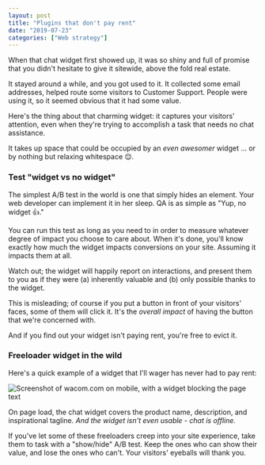 ```yaml
---
layout: post
title: "Plugins that don't pay rent"
date: "2019-07-23"
categories: ["Web strategy"]
---
```


When that chat widget first showed up, it was so shiny and full of promise that you didn't hesitate to give it sitewide, above the fold real estate.

It stayed around a while, and you got used to it. It collected some email addresses, helped route some visitors to Customer Support. People were using it, so it seemed obvious that it had some value.

Here's the thing about that charming widget: it captures your visitors' attention, even when they're trying to accomplish a task that needs no chat assistance.

It takes up space that could be occupied by an _even awesomer_ widget ... or by nothing but relaxing whitespace 😌.

### Test "widget vs no widget"

The simplest A/B test in the world is one that simply hides an element. Your web developer can implement it in her sleep. QA is as simple as "Yup, no widget 👍."

You can run this test as long as you need to in order to measure whatever degree of impact you choose to care about. When it's done, you'll know exactly how much the widget impacts conversions on your site. Assuming it impacts them at all.

Watch out; the widget will happily report on interactions, and present them to you as if they were (a) inherently valuable and (b) only possible thanks to the widget.

This is misleading; of course if you put a button in front of your visitors' faces, some of them will click it. It's the _overall impact_ of having the button that we're concerned with.

And if you find out your widget isn't paying rent, you're free to evict it.

### Freeloader widget in the wild

Here's a quick example of a widget that I'll wager has never had to pay rent:

![Screenshot of wacom.com on mobile, with a widget blocking the page text](/images/wacom-screenshot.png)

On page load, the chat widget covers the product name, description, and inspirational tagline. _And the widget isn't even usable - chat is offline._

If you've let some of these freeloaders creep into your site experience, take them to task with a "show/hide" A/B test. Keep the ones who can show their value, and lose the ones who can't. Your visitors' eyeballs will thank you.
